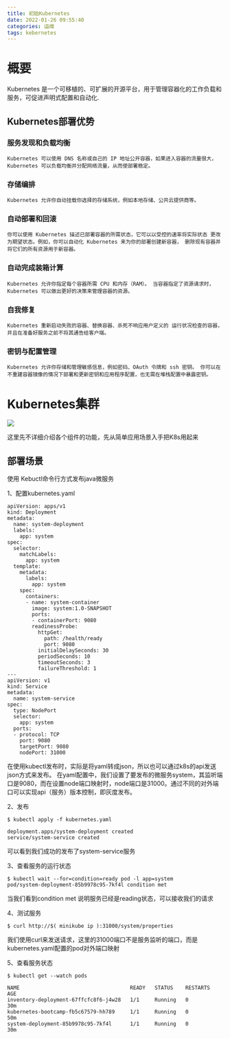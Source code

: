 ```yaml
---
title: 初始Kubernetes
date: 2022-01-26 09:55:40
categories: 运维
tags: kebernetes
---
```


# 概要
Kubernetes 是一个可移植的、可扩展的开源平台，用于管理容器化的工作负载和服务，可促进声明式配置和自动化.

<!--more-->  

## Kubernetes部署优势

### 服务发现和负载均衡

    Kubernetes 可以使用 DNS 名称或自己的 IP 地址公开容器，如果进入容器的流量很大， Kubernetes 可以负载均衡并分配网络流量，从而使部署稳定。

### 存储编排

    Kubernetes 允许你自动挂载你选择的存储系统，例如本地存储、公共云提供商等。

### 自动部署和回滚

    你可以使用 Kubernetes 描述已部署容器的所需状态，它可以以受控的速率将实际状态 更改为期望状态。例如，你可以自动化 Kubernetes 来为你的部署创建新容器， 删除现有容器并将它们的所有资源用于新容器。

### 自动完成装箱计算

    Kubernetes 允许你指定每个容器所需 CPU 和内存（RAM）。 当容器指定了资源请求时，Kubernetes 可以做出更好的决策来管理容器的资源。

### 自我修复

    Kubernetes 重新启动失败的容器、替换容器、杀死不响应用户定义的 运行状况检查的容器，并且在准备好服务之前不将其通告给客户端。

### 密钥与配置管理

    Kubernetes 允许你存储和管理敏感信息，例如密码、OAuth 令牌和 ssh 密钥。 你可以在不重建容器镜像的情况下部署和更新密钥和应用程序配置，也无需在堆栈配置中暴露密钥。

# Kubernetes集群

![](Kubernetes集群组件.svg)

这里先不详细介绍各个组件的功能，先从简单应用场景入手把K8s用起来

## 部署场景

使用 Kebuctl命令行方式发布java微服务

1、配置kubernetes.yaml
```shell
apiVersion: apps/v1
kind: Deployment
metadata:
  name: system-deployment
  labels:
    app: system
spec:
  selector:
    matchLabels:
      app: system
  template:
    metadata:
      labels:
        app: system
    spec:
      containers:
      - name: system-container
        image: system:1.0-SNAPSHOT
        ports:
        - containerPort: 9080
        readinessProbe:
          httpGet:
            path: /health/ready
            port: 9080
          initialDelaySeconds: 30
          periodSeconds: 10
          timeoutSeconds: 3
          failureThreshold: 1
---
apiVersion: v1
kind: Service
metadata:
  name: system-service
spec:
  type: NodePort
  selector:
    app: system
  ports:
  - protocol: TCP
    port: 9080
    targetPort: 9080
    nodePort: 31000
```

在使用kubectl发布时，实际是将yaml转成json，所以也可以通过k8s的api发送json方式来发布。
在yaml配置中，我们设置了要发布的微服务system，其监听端口是9080，而在设置node端口映射时，node端口是31000。通过不同的对外端口可以实现api（服务）版本控制，即灰度发布。

2、发布

```shell
$ kubectl apply -f kubernetes.yaml

deployment.apps/system-deployment created
service/system-service created
```

可以看到我们成功的发布了system-service服务

3、查看服务的运行状态
```shell
$ kubectl wait --for=condition=ready pod -l app=system
pod/system-deployment-85b9978c95-7kf4l condition met
```

当我们看到condition met 说明服务已经是reading状态，可以接收我们的请求

4、测试服务
```shell
$ curl http://$( minikube ip ):31000/system/properties
```
我们使用curl来发送请求，这里的31000端口不是服务监听的端口，而是kubernetes.yaml配置的pod对外端口映射

5、查看服务状态
```shell
$ kubectl get --watch pods

NAME                                    READY   STATUS    RESTARTS   AGE
inventory-deployment-67ffcfc8f6-j4w28   1/1     Running   0          30m
kubernetes-bootcamp-fb5c67579-hh789     1/1     Running   0          50m
system-deployment-85b9978c95-7kf4l      1/1     Running   0          30m
```